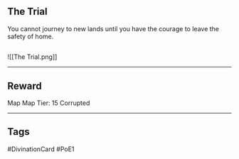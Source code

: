 ## The Trial
You cannot journey to new lands until you have the courage to leave the safety of home.
## 
![[The Trial.png]]

---
## Reward
Map
Map Tier: 15
Corrupted

---
## Tags
#DivinationCard
#PoE1